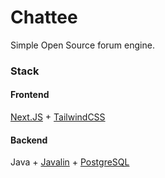 # Chattee
Simple Open Source forum engine.
### Stack
#### Frontend
[Next.JS](https://nextjs.org/) + [TailwindCSS](https://tailwindcss.com/)
#### Backend
Java + [Javalin](https://javalin.io/) + [PostgreSQL](https://www.postgresql.org/)